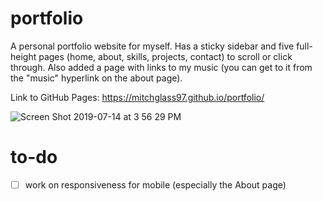 # portfolio

A personal portfolio website for myself. Has a sticky sidebar and five full-height pages (home, about, skills, projects, contact) to scroll or click through. Also added a page with links to my music (you can get to it from the "music" hyperlink on the about page).

Link to GitHub Pages: https://mitchglass97.github.io/portfolio/

![Screen Shot 2019-07-14 at 3 56 29 PM](https://user-images.githubusercontent.com/52224377/61189217-03a12e00-a650-11e9-9db3-cc8313258119.png)

# to-do
- [ ] work on responsiveness for mobile (especially the About page)



